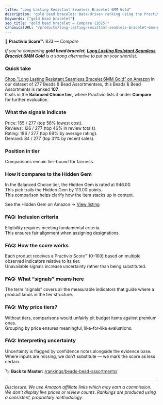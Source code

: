 ```yaml
---
title: "Long Lasting Resistant Seamless Bracelet 6MM Gold"
description: "gold bead bracelet: Data-driven ranking using the Practivio Score™. Positioned by quality, value, demand, findability, momentum."
keywords: ["gold bead bracelet"]
seo_title: "gold bead bracelet — Compare (2025)"
canonicalURL: "/products/long-lasting-resistant-seamless-bracelet-6mm-gold-B0B2WK8X35/"
---
```


**🛒 Practivio Score™:** 833 — _Compare_


*If you're comparing **gold bead bracelet**, **[Long Lasting Resistant Seamless Bracelet 6MM Gold](https://www.amazon.com/dp/B0B2WK8X35?tag=practivio-20)** is a strong alternative to put on your shortlist.*
### Quick take
[Shop “Long Lasting Resistant Seamless Bracelet 6MM Gold” on Amazon](https://www.amazon.com/dp/B0B2WK8X35?tag=practivio-20)
In our dataset of 277 Beads & Bead Assortmentses, this Beads & Bead Assortments is ranked **107**.  
It sits in the **Balanced Choice tier**, where Practivio lists it under **Compare** for further evaluation.

### What the signals indicate
Price: 155 / 277 (top 56% lowest cost).  
Reviews: 126 / 277 (top 46% in review totals).  
Rating: 186 / 277 (top 68% by average rating).  
Demand: 84 / 277 (top 31% by recent sales).

### Position in tier
Comparisons remain tier-bound for fairness.

### How it compares to the Hidden Gem
In the Balanced Choice tier, the Hidden Gem is rated at 946.00.  
This pick trails the Hidden Gem by 113.00 points.  
This comparison helps clarify how the item stacks up in context.  

See the Hidden Gem on Amazon → [View listing](https://www.amazon.com/dp/B07GWG59QS?tag=practivio-20)

### FAQ: Inclusion criteria
Eligibility requires meeting fundamental criteria.  
This ensures fair alignment when assigning designations.

### FAQ: How the score works
Each product receives a Practivio Score™ (0–100) based on multiple observed indicators relative to its tier.  
Unavailable signals increase uncertainty rather than being substituted.

### FAQ: What “signals” means here
The term “signals” covers all the measurable indicators that guide where a product lands in the tier structure.

### FAQ: Why price tiers?
Without tiers, comparisons would unfairly pit budget items against premium ones.  
Grouping by price ensures meaningful, like-for-like evaluations.

### FAQ: Interpreting uncertainty
Uncertainty is flagged by confidence notes alongside the evidence base.  
Where inputs are missing, we don’t substitute — we mark the score as less certain.

<!-- Missing template for Compare/CompareWithinPriceClass -->


🏷️ **Back to Master:** [/rankings/beads-bead-assortments/](/rankings/beads-bead-assortments/)

---
_Disclosure: We use Amazon affiliate links which may earn a commission. We don’t display live prices or review counts. Rankings are produced using a consistent, proprietary methodology._
